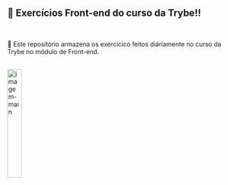 ## 🏁️ Exercícios Front-end do curso da Trybe!!
<br>
<p> 📌️ Este repositório armazena os exercicico feitos diáriamente no curso da Trybe no módulo de Front-end.</p>
<br>
<img  src="https://c.tenor.com/CbWKthhbhEoAAAAC/insane-fast-typing-cat.gif" alt="imagem-main" width="25%" align="left">

